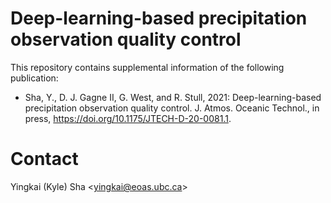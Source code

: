 # Deep-learning-based precipitation observation quality control

This repository contains supplemental information of the following publication:

* Sha, Y., D. J. Gagne II, G. West, and R. Stull, 2021: Deep-learning-based precipitation observation quality control. J. Atmos. Oceanic Technol., in press, https://doi.org/10.1175/JTECH-D-20-0081.1.

# Contact

Yingkai (Kyle) Sha <<yingkai@eoas.ubc.ca>>
